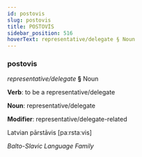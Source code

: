 ```yaml
---
id: postovis
slug: postovis
title: POSTOVİS
sidebar_position: 516
hoverText: representative/delegate § Noun
---
```


### postovis

*representative/delegate* **§** Noun

**Verb**: to be a representative/delegate

**Noun**: representative/delegate

**Modifier**: representative/delegate-related

Latvian pārstāvis [paːrstaːvis]

*Balto-Slavic Language Family*